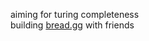 aiming for turing completeness
<br />
building <a href="https://github.com/breadapis">bread.gg</a> with friends
